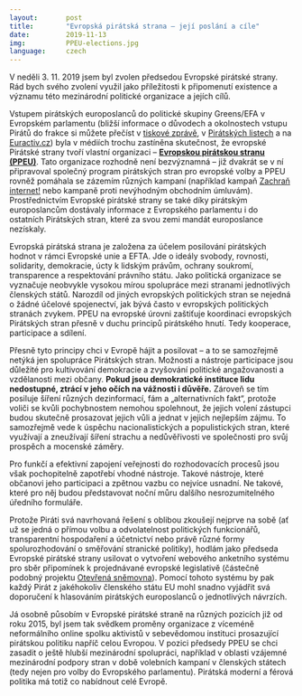 ```yaml
---
layout:       post
title:        "Evropská pirátská strana – její poslání a cíle"
date:         2019-11-13
img:          PPEU-elections.jpg
language:     czech
---
```


V neděli 3. 11. 2019 jsem byl zvolen předsedou Evropské pirátské strany. Rád bych svého zvolení využil jako příležitosti k připomenutí existence a významu této mezinárodní politické organizace a jejích cílů.

<!--more-->

Vstupem pirátských europoslanců do politické skupiny Greens/EFA v Evropském parlamentu (bližší informace o důvodech a okolnostech vstupu Pirátů do frakce si můžete přečíst v [tiskové zprávě](https://www.pirati.cz/tiskove-zpravy/evropsti-pirati-greens-evropska-svobodna-aliance.html), v [Pirátských listech](https://www.piratskelisty.cz/clanek-2487-rychle-a-prehledne-kdo-jsou-partneri-piratu-ve-frakci-greens-efa) a na [Euractiv.cz](https://euractiv.cz/section/eurovolby-2019/news/pirati-smeruji-do-evropske-frakce-zelenych-jasno-maji-i-v-pozadovanych-vyborech/)) byla v médiích trochu zastíněna skutečnost, že evropské Pirátské strany tvoří vlastní  organizaci – **[Evropskou pirátskou stranu (PPEU)](https://european-pirateparty.eu/)**. Tato organizace rozhodně není bezvýznamná – již dvakrát se v ní připravoval společný program pirátských stran pro evropské volby a PPEU rovněž pomáhala se zázemím různých kampaní (například kampaň [Zachraň internet!](https://zachraninternet.cz/) nebo kampaně proti nevýhodným obchodním úmluvám). Prostřednictvím Evropské pirátské strany se také díky pirátským europoslancům dostávaly informace z Evropského parlamentu i do ostatních Pirátských stran, které za svou zemi mandát europoslance nezískaly.

Evropská pirátská strana je založena za účelem posilování pirátských hodnot v rámci Evropské unie a EFTA. Jde o ideály svobody, rovnosti, solidarity, demokracie, úcty k lidským právům, ochrany soukromí, transparence a respektování právního státu. Jako politická organizace se vyznačuje neobvykle vysokou mírou spolupráce mezi stranami jednotlivých členských států. Narozdíl od jiných evropských politických stran se nejedná o žádné účelové spojenectví, jak bývá často v evropských politických stranách zvykem. PPEU na evropské úrovni zaštiťuje koordinaci evropských Pirátských stran přesně v duchu principů pirátského hnutí. Tedy kooperace, participace a sdílení.

Přesně tyto principy chci v Evropě hájit a posilovat – a to se samozřejmě netýká jen spolupráce Pirátských stran. Možnosti a nástroje participace jsou důležité pro kultivování demokracie a zvyšování politické angažovanosti a vzdělanosti mezi občany. **Pokud jsou demokratické instituce lidu nedostupné, ztrácí v jeho očích na vážnosti i důvěře.** Zároveň se tím posiluje šíření různých dezinformací, fám a „alternativních fakt“, protože voliči se kvůli pochybnostem nemohou spolehnout, že jejich volení zástupci budou skutečně prosazovat jejich vůli a jednat v jejich nejlepším zájmu. To samozřejmě vede k úspěchu nacionalistických a populistických stran, které využívají a zneužívají šíření strachu a nedůvěřivosti ve společnosti pro svůj prospěch a mocenské záměry.

Pro funkčí a efektivní zapojení veřejnosti do rozhodovacích procesů jsou však pochopitelně zapotřebí vhodné nástroje. Takové nástroje, které občanovi jeho participaci a zpětnou vazbu co nejvíce usnadní. Ne takové, které pro něj budou představovat noční můru dalšího nesrozumitelného úředního formuláře.

Protože Piráti svá navrhovaná řešení s oblibou zkoušejí nejprve na sobě (ať už se jedná o přímou volbu a odvolatelnost politických funkcionářů, transparentní hospodaření a účetnictví nebo právě různé formy spolurozhodování o směřování stranické politiky), hodlám jako předseda Evropské pirátské strany usilovat o vytvoření webového anketního systému pro sběr připomínek k projednávané evropské legislativě (částečně podobný projektu [Otevřená sněmovna](https://www.otevrenasnemovna.cz/)). Pomocí tohoto systému by pak každý Pirát z jakéhokoliv členského státu EU mohl snadno vyjádřit svá doporučení k hlasováním pirátských europoslanců o jednotlivých návrzích.

Já osobně působím v Evropské pirátské straně na různých pozicích již od roku 2015, byl jsem tak svědkem proměny organizace z víceméně neformálního online spolku aktivistů v sebevědomou instituci prosazující pirátskou politiku napříč celou Evropou. V pozici předsedy PPEU se chci zasadit o ještě hlubší mezinárodní spolupráci, například v oblasti vzájemné mezinárodní podpory stran v době volebních kampaní v členských státech (tedy nejen pro volby do Evropského parlamentu). Pirátská moderní a férová politika má totiž co nabídnout celé Evropě.
